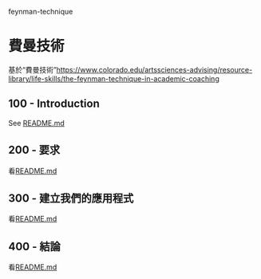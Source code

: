 feynman-technique

# 費曼技術

基於“費曼技術”<https://www.colorado.edu/artssciences-advising/resource-library/life-skills/the-feynman-technique-in-academic-coaching>

## 100 - Introduction

See [README.md](./100/README.md)

## 200 - 要求

看[README.md](./200/README.md)

## 300 - 建立我們的應用程式

看[README.md](./300/README.md)

## 400 - 結論

看[README.md](./400/README.md)
